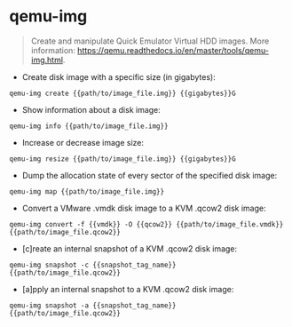 # qemu-img

> Create and manipulate Quick Emulator Virtual HDD images.
> More information: <https://qemu.readthedocs.io/en/master/tools/qemu-img.html>.

- Create disk image with a specific size (in gigabytes):

`qemu-img create {{path/to/image_file.img}} {{gigabytes}}G`

- Show information about a disk image:

`qemu-img info {{path/to/image_file.img}}`

- Increase or decrease image size:

`qemu-img resize {{path/to/image_file.img}} {{gigabytes}}G`

- Dump the allocation state of every sector of the specified disk image:

`qemu-img map {{path/to/image_file.img}}`

- Convert a VMware .vmdk disk image to a KVM .qcow2 disk image:

`qemu-img convert -f {{vmdk}} -O {{qcow2}} {{path/to/image_file.vmdk}} {{path/to/image_file.qcow2}}`

- [c]reate an internal snapshot of a KVM .qcow2 disk image:

`qemu-img snapshot -c {{snapshot_tag_name}} {{path/to/image_file.qcow2}}`

- [a]pply an internal snapshot to a KVM .qcow2 disk image:

`qemu-img snapshot -a {{snapshot_tag_name}} {{path/to/image_file.qcow2}}`
